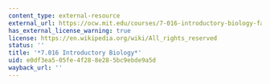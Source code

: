 ```yaml
---
content_type: external-resource
external_url: https://ocw.mit.edu/courses/7-016-introductory-biology-fall-2018/
has_external_license_warning: true
license: https://en.wikipedia.org/wiki/All_rights_reserved
status: ''
title: '*7.016 Introductory Biology*'
uid: e0df3ea5-05fe-4f28-8e28-5bc9ebde9a5d
wayback_url: ''
---
```

